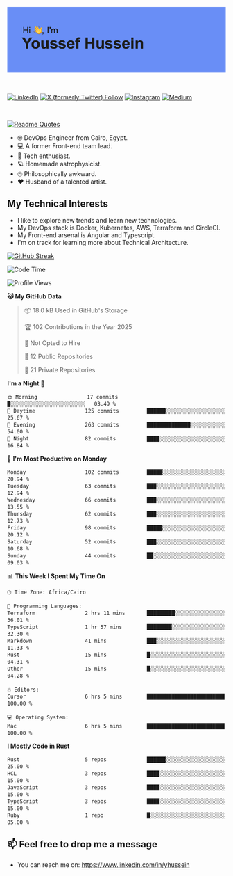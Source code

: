 [![Youssef's GitHub Banner](./assets/youssef-hussein.png)](https://github.com/yorki404)

</br>

[![LinkedIn](https://img.shields.io/badge/linkedin-%230077B5.svg?style=for-the-badge&logo=linkedin&logoColor=white)](https://www.linkedin.com/in/yhussein/)
[![X (formerly Twitter) Follow](https://img.shields.io/twitter/follow/devqikHQ?style=for-the-badge&logo=X&logoColor=White&labelColor=White)](https://twitter.com/devqikHQ)
[![Instagram](https://img.shields.io/badge/devqik-E4405F?style=for-the-badge&logo=Instagram&logoColor=white)](https://instagram.com/devqik)
[![Medium](https://img.shields.io/badge/Medium-12100E?style=for-the-badge&logo=medium&logoColor=white)](https://medium.com/@devqik)

</br>

[![Readme Quotes](https://quotes-github-readme.vercel.app/api?type=horizontal&theme=dark)](https://github.com/piyushsuthar/github-readme-quotes)

- :nerd_face: DevOps Engineer from Cairo, Egypt.
- :computer: A former Front-end team lead.
- :satellite: Tech enthusiast.
- :ringed_planet: Homemade astrophysicist.
- :roll_eyes: Philosophically awkward.
- :heart: Husband of a talented artist.

## My Technical Interests

- I like to explore new trends and learn new technologies.
- My DevOps stack is Docker, Kubernetes, AWS, Terraform and CircleCI.
- My Front-end arsenal is Angular and Typescript.
- I'm on track for learning more about Technical Architecture.

[![GitHub Streak](https://streak-stats.demolab.com/?user=devqik&theme=dark)](https://git.io/streak-stats)

<!--START_SECTION:waka-->
![Code Time](http://img.shields.io/badge/Code%20Time-908%20hrs%2047%20mins-blue)

![Profile Views](http://img.shields.io/badge/Profile%20Views-0-blue)

**🐱 My GitHub Data** 

> 📦 18.0 kB Used in GitHub's Storage 
 > 
> 🏆 102 Contributions in the Year 2025
 > 
> 🚫 Not Opted to Hire
 > 
> 📜 12 Public Repositories 
 > 
> 🔑 21 Private Repositories 
 > 
**I'm a Night 🦉** 

```text
🌞 Morning                17 commits          █░░░░░░░░░░░░░░░░░░░░░░░░   03.49 % 
🌆 Daytime                125 commits         ██████░░░░░░░░░░░░░░░░░░░   25.67 % 
🌃 Evening                263 commits         ██████████████░░░░░░░░░░░   54.00 % 
🌙 Night                  82 commits          ████░░░░░░░░░░░░░░░░░░░░░   16.84 % 
```
📅 **I'm Most Productive on Monday** 

```text
Monday                   102 commits         █████░░░░░░░░░░░░░░░░░░░░   20.94 % 
Tuesday                  63 commits          ███░░░░░░░░░░░░░░░░░░░░░░   12.94 % 
Wednesday                66 commits          ███░░░░░░░░░░░░░░░░░░░░░░   13.55 % 
Thursday                 62 commits          ███░░░░░░░░░░░░░░░░░░░░░░   12.73 % 
Friday                   98 commits          █████░░░░░░░░░░░░░░░░░░░░   20.12 % 
Saturday                 52 commits          ███░░░░░░░░░░░░░░░░░░░░░░   10.68 % 
Sunday                   44 commits          ██░░░░░░░░░░░░░░░░░░░░░░░   09.03 % 
```


📊 **This Week I Spent My Time On** 

```text
🕑︎ Time Zone: Africa/Cairo

💬 Programming Languages: 
Terraform                2 hrs 11 mins       █████████░░░░░░░░░░░░░░░░   36.01 % 
TypeScript               1 hr 57 mins        ████████░░░░░░░░░░░░░░░░░   32.30 % 
Markdown                 41 mins             ███░░░░░░░░░░░░░░░░░░░░░░   11.33 % 
Rust                     15 mins             █░░░░░░░░░░░░░░░░░░░░░░░░   04.31 % 
Other                    15 mins             █░░░░░░░░░░░░░░░░░░░░░░░░   04.28 % 

🔥 Editors: 
Cursor                   6 hrs 5 mins        █████████████████████████   100.00 % 

💻 Operating System: 
Mac                      6 hrs 5 mins        █████████████████████████   100.00 % 
```

**I Mostly Code in Rust** 

```text
Rust                     5 repos             ██████░░░░░░░░░░░░░░░░░░░   25.00 % 
HCL                      3 repos             ████░░░░░░░░░░░░░░░░░░░░░   15.00 % 
JavaScript               3 repos             ████░░░░░░░░░░░░░░░░░░░░░   15.00 % 
TypeScript               3 repos             ████░░░░░░░░░░░░░░░░░░░░░   15.00 % 
Ruby                     1 repo              █░░░░░░░░░░░░░░░░░░░░░░░░   05.00 % 
```




<!--END_SECTION:waka-->

## 📫 Feel free to drop me a message
- You can reach me on: https://www.linkedin.com/in/yhussein
